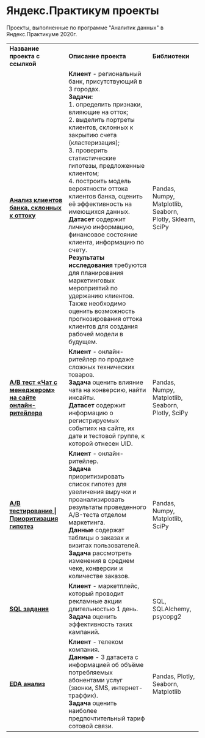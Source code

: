 # Яндекс.Практикум проекты
Проекты, выполненные по программе "Аналитик данных" в Яндекс.Практикуме 2020г.

<table>

<tr>
    <td><b>Название проекта с ссылкой</b></td>
    <td><b>Описание проекта</b></td>
    <td><b>Библиотеки</b></td>
</tr>

<tr>
    <td><a href="https://nbviewer.jupyter.org/github/sergartemov/Yandex.Praktikum-projects/blob/main/01_Bank.ipynb" target="_blank"><b>Анализ клиентов банка, склонных к оттоку</b></a></td>
    <td><b>Клиент</b> - региональный банк, присутствующий в 3 городах.<br>
    <b>Задачи:</b>
        <br>1. определить признаки, влияющие на отток;
        <br>2. выделить портреты клиентов, склонных к закрытию счета (кластеризация);
        <br>3. проверить статистические гипотезы, предложенные клиентом;
        <br>4. построить модель вероятности оттока клиентов банка, оценить её эффективность на имеющихся данных.
        <br><b>Датасет</b> содержит личную информацию, финансовое состояние клиента, информацию по счету.
        <br><b>Результаты исследования</b> требуются для планирования маркетинговых мероприятий по удержанию клиентов. Также необходимо оценить возможность прогнозирования оттока клиентов для создания рабочей модели в будущем.</td>
    <td> Pandas, Numpy, Matplotlib, Seaborn, Plotly, Sklearn, SciPy</td>
</tr>

<tr>
    <td><a href="https://nbviewer.jupyter.org/github/sergartemov/Yandex.Praktikum-projects/blob/main/02_AB_chat.ipynb" target="_blank"><b>A/B тест «Чат с менеджером» на сайте онлайн-ритейлера</b></a></td>
    <td><b>Клиент</b> - онлайн-ритейлер по продаже сложных технических товаров.
    <br><b>Задача</b> оценить влияние чата на конверсию, найти инсайты.  
    <br><b>Датасет</b> содержит информацию о регистрируемых событиях на сайте, их дате и тестовой группе, к которой отнесен UID.
    <td> Pandas, Numpy, Matplotlib, Seaborn, Plotly, SciPy</td>
</tr>

<tr>
    <td><a href="https://nbviewer.jupyter.org/github/sergartemov/Yandex.Praktikum-projects/blob/main/03_AB_conversion.ipynb" target="_blank"><b>A/B тестирование | Приоритизация гипотез</b></a></td>
    <td><b>Клиент</b> - онлайн-ритейлер. 
    <br><b>Задача</b> приоритизировать список гипотез для увеличения выручки и проанализировать результаты проведенного A/B-теста отделом маркетинга.
    <br><b>Данные</b> содержат таблицы о заказах и визитах пользователей.
    <br>
    <b>Задача</b> рассмотреть изменения в среднем чеке, конверсии и количестве заказов.
    </td>
    <td>Pandas, Numpy, Matplotlib, SciPy</td>
</tr>
    
<tr>
    <td><a href="https://nbviewer.jupyter.org/github/sergartemov/Yandex.Praktikum-projects/blob/main/05_SQL.ipynb" target="_blank"><b>SQL задания</b></a></td>
    <td><b>Клиент</b> - маркетплейс, который проводит рекламные акции длительностью 1 день. <b>Задача</b> оценить эффективность таких кампаний.
    </td>
    <td>SQL, SQLAlchemy, psycopg2</td>
</tr>

<tr>
    <td><a href="https://github.com/sergartemov/Yandex.Praktikum-projects/blob/main/04_Tariff.ipynb" target="_blank"><b>EDA анализ</b></a></td>
    <td><b>Клиент</b> - телеком компания.
    <br><b>Данные</b> - 3 датасета с информацией об объёме потребляемых абонентами услуг (звонки, SMS, интернет-траффик).
    <br><b>Задача</b> оценить наиболее предпочтительный тариф сотовой связи.
    </td>
    <td>Pandas, Plotly, Seaborn, Matplotlib</td>
</tr>

</table>
<br>
<br>
